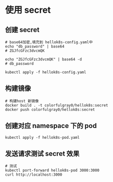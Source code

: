 # 使用 secret

## 创建 secret

    # base64加密,填充到 hellok8s-config.yaml中
    echo "db_password" | base64
    # ZGJfcGFzc3dvcmQK

    echo "ZGJfcGFzc3dvcmQK" | base64 -d
    # db_password

    kubectl apply -f hellok8s-config.yaml

## 构建镜像

    # 构建host 新镜像
    docker build . -t colorfulgray0/hellok8s:secret
    docker push colorfulgray0/hellok8s:secret

## 创建对应 namespace 下的 pod

    kubectl apply -f hellok8s-pod.yaml

## 发送请求测试 secret 效果

    # 测试
    kubectl port-forward hellok8s-pod 3000:3000
    curl http://localhost:3000
